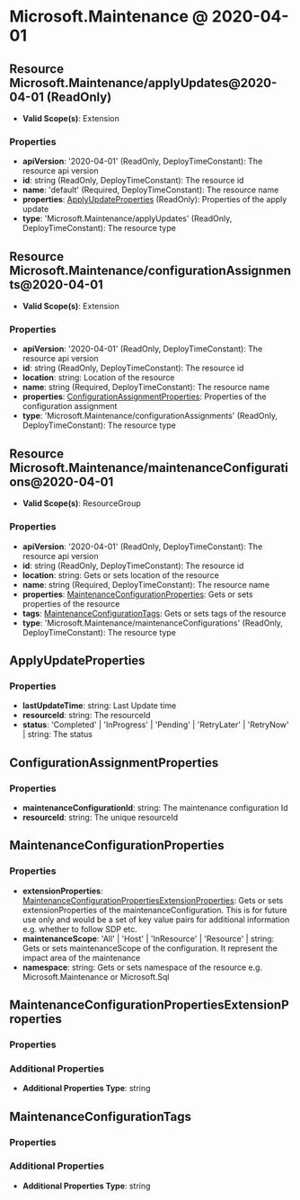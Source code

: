 # Microsoft.Maintenance @ 2020-04-01

## Resource Microsoft.Maintenance/applyUpdates@2020-04-01 (ReadOnly)
* **Valid Scope(s)**: Extension
### Properties
* **apiVersion**: '2020-04-01' (ReadOnly, DeployTimeConstant): The resource api version
* **id**: string (ReadOnly, DeployTimeConstant): The resource id
* **name**: 'default' (Required, DeployTimeConstant): The resource name
* **properties**: [ApplyUpdateProperties](#applyupdateproperties) (ReadOnly): Properties of the apply update
* **type**: 'Microsoft.Maintenance/applyUpdates' (ReadOnly, DeployTimeConstant): The resource type

## Resource Microsoft.Maintenance/configurationAssignments@2020-04-01
* **Valid Scope(s)**: Extension
### Properties
* **apiVersion**: '2020-04-01' (ReadOnly, DeployTimeConstant): The resource api version
* **id**: string (ReadOnly, DeployTimeConstant): The resource id
* **location**: string: Location of the resource
* **name**: string (Required, DeployTimeConstant): The resource name
* **properties**: [ConfigurationAssignmentProperties](#configurationassignmentproperties): Properties of the configuration assignment
* **type**: 'Microsoft.Maintenance/configurationAssignments' (ReadOnly, DeployTimeConstant): The resource type

## Resource Microsoft.Maintenance/maintenanceConfigurations@2020-04-01
* **Valid Scope(s)**: ResourceGroup
### Properties
* **apiVersion**: '2020-04-01' (ReadOnly, DeployTimeConstant): The resource api version
* **id**: string (ReadOnly, DeployTimeConstant): The resource id
* **location**: string: Gets or sets location of the resource
* **name**: string (Required, DeployTimeConstant): The resource name
* **properties**: [MaintenanceConfigurationProperties](#maintenanceconfigurationproperties): Gets or sets properties of the resource
* **tags**: [MaintenanceConfigurationTags](#maintenanceconfigurationtags): Gets or sets tags of the resource
* **type**: 'Microsoft.Maintenance/maintenanceConfigurations' (ReadOnly, DeployTimeConstant): The resource type

## ApplyUpdateProperties
### Properties
* **lastUpdateTime**: string: Last Update time
* **resourceId**: string: The resourceId
* **status**: 'Completed' | 'InProgress' | 'Pending' | 'RetryLater' | 'RetryNow' | string: The status

## ConfigurationAssignmentProperties
### Properties
* **maintenanceConfigurationId**: string: The maintenance configuration Id
* **resourceId**: string: The unique resourceId

## MaintenanceConfigurationProperties
### Properties
* **extensionProperties**: [MaintenanceConfigurationPropertiesExtensionProperties](#maintenanceconfigurationpropertiesextensionproperties): Gets or sets extensionProperties of the maintenanceConfiguration. This is for future use only and would be a set of key value pairs for additional information e.g. whether to follow SDP etc.
* **maintenanceScope**: 'All' | 'Host' | 'InResource' | 'Resource' | string: Gets or sets maintenanceScope of the configuration. It represent the impact area of the maintenance
* **namespace**: string: Gets or sets namespace of the resource e.g. Microsoft.Maintenance or Microsoft.Sql

## MaintenanceConfigurationPropertiesExtensionProperties
### Properties
### Additional Properties
* **Additional Properties Type**: string

## MaintenanceConfigurationTags
### Properties
### Additional Properties
* **Additional Properties Type**: string

